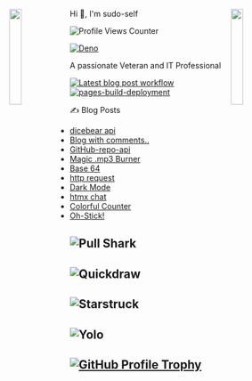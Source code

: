 <img align="left" src="https://user-images.githubusercontent.com/65187002/144930161-2f783401-8d27-4fdf-a2f7-cc0ba32f1f1f.gif" width="21%" style="display:inline;"><img align="right" src="https://user-images.githubusercontent.com/65187002/144930161-2f783401-8d27-4fdf-a2f7-cc0ba32f1f1f.gif" width="21%" style="display:inline;">

Hi 👋, I'm sudo-self<br>

![Profile Views Counter](https://komarev.com/ghpvc/?username=sudo-self&style=flat-square&color=blue)

[![Deno](https://github.com/sudo-self/psx.deno/actions/workflows/deno.yml/badge.svg)](https://github.com/sudo-self/psx.deno/actions/workflows/deno.yml)

A passionate Veteran and IT Professional

[![Latest blog post workflow](https://github.com/sudo-self/sudo-self/actions/workflows/blogpost.yml/badge.svg?branch=main)](https://github.com/sudo-self/sudo-self/actions/workflows/blogpost.yml)
[![pages-build-deployment](https://github.com/sudo-self/sudo-self/actions/workflows/pages/pages-build-deployment/badge.svg)](https://github.com/sudo-self/sudo-self/actions/workflows/pages/pages-build-deployment)

:writing_hand: Blog Posts
<!-- BLOG-POST-LIST:START -->
- [dicebear api](https://dev.to/sudo-self/dicebear-api-m59)
- [Blog with comments..](https://dev.to/sudo-self/blog-with-comments-1314)
- [GitHub-repo-api](https://dev.to/sudo-self/github-repos-284g)
- [Magic .mp3 Burner](https://dev.to/sudo-self/magic-mp3-burner-49bo)
- [Base 64](https://dev.to/sudo-self/base-64-2pa0)
- [http request](https://dev.to/sudo-self/http-request-200-ok-4li2)
- [Dark Mode](https://dev.to/sudo-self/dark-mode-23dd)
- [htmx chat](https://dev.to/sudo-self/htmx-chat-2bn3)
- [Colorful Counter](https://dev.to/sudo-self/colorful-counter-cph)
- [Oh-Stick!](https://dev.to/sudo-self/oh-stick-1dfl)
<!-- BLOG-POST-LIST:END -->

## ![Pull Shark](https://github.com/sudo-self/sudo-self/assets/119916323/591566e1-cd9a-445c-9d0b-82ca60b4c37f)
## ![Quickdraw](https://github.com/sudo-self/sudo-self/assets/119916323/9d692e82-ae9f-4703-9355-74a0e8bebbfe)
## ![Starstruck](https://github.com/sudo-self/sudo-self/assets/119916323/5c4f6626-7c67-4277-97a6-b67b77d08953)
## ![Yolo](https://github.com/sudo-self/sudo-self/assets/119916323/f135932f-d44f-4bb9-b72a-ac23219112bc)


## [![GitHub Profile Trophy](https://github-profile-trophy.vercel.app/?username=sudo-self&column=3&theme=onedark)](https://github.com/ryo-ma/github-profile-trophy)


